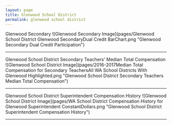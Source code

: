 ```yaml
---
layout: page
title: Glenwood School District
permalink: glenwood school district
---
```



Glenwood Secondary
![Glenwood Secondary Image](pages/Glenwood School District Glenwood SecondaryDual Credit BarChart.png "Glenwood Secondary Dual Credit Participation")

___

Glenwood School District Secondary Teachers' Median Total Compensation
![Glenwood School District Image](pages/2016-2017Median Total Compensation for Secondary TeachersAll WA School Districts With Glenwood Highlighted.png "Glenwood School District Secondary Teachers Median Total Compensation")

___

Glenwood School District Superintendent Compensation History
![Glenwood School District Image](pages/WA School District Compensation History for Glenwood Superintendent ConstantDollars.png "Glenwood School District Superintendent Compensation History")

___

